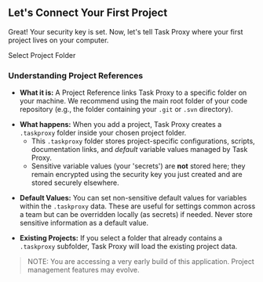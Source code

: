 <webui-data data-page-title="Add Your First Project" data-page-subtitle="Link Task Proxy to your project folder"></webui-data>

## Let's Connect Your First Project

Great! Your security key is set. Now, let's tell Task Proxy where your first project lives on your computer.

<webui-page-segment>

<webui-button theme="primary">Select Project Folder</webui-button>

</webui-page-segment>

### Understanding Project References

<webui-page-segment>

* **What it is:** A Project Reference links Task Proxy to a specific folder on your machine. We recommend using the main root folder of your code repository (e.g., the folder containing your `.git` or `.svn` directory).

</webui-page-segment>

<webui-page-segment>

* **What happens:** When you add a project, Task Proxy creates a `.taskproxy` folder inside your chosen project folder.
  * This `.taskproxy` folder stores project-specific configurations, scripts, documentation links, and *default* variable values managed by Task Proxy.
  * Sensitive variable values (your 'secrets') are **not** stored here; they remain encrypted using the security key you just created and are stored securely elsewhere.

</webui-page-segment>

<webui-page-segment>

* **Default Values:** You can set non-sensitive default values for variables within the `.taskproxy` data. These are useful for settings common across a team but can be overridden locally (as secrets) if needed. Never store sensitive information as a default value.

</webui-page-segment>

<webui-page-segment>

* **Existing Projects:** If you select a folder that already contains a `.taskproxy` subfolder, Task Proxy will load the existing project data.

</webui-page-segment>

> NOTE: You are accessing a very early build of this application. Project management features may evolve.
